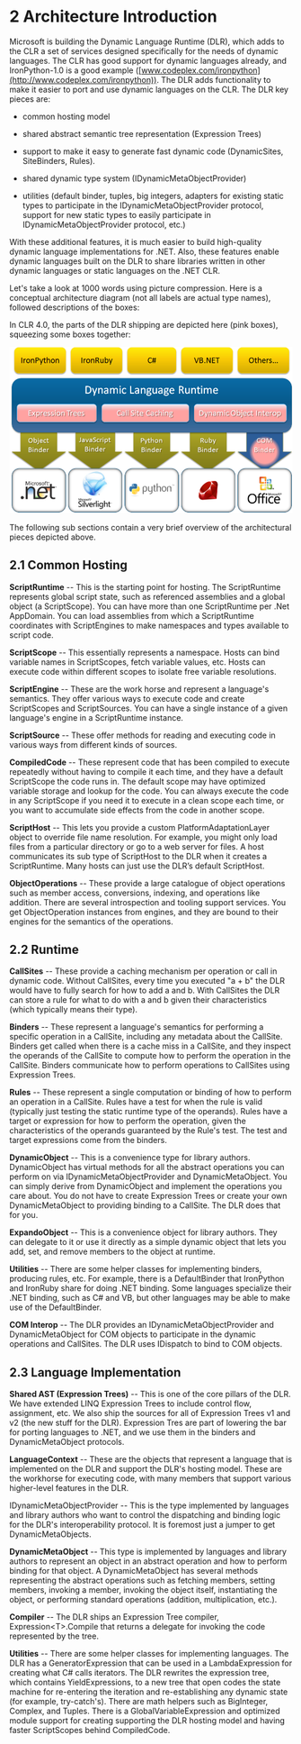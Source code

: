 # 2 Architecture Introduction

Microsoft is building the Dynamic Language Runtime (DLR), which adds to the CLR a set of services designed specifically for the needs of dynamic languages. The CLR has good support for dynamic languages already, and IronPython-1.0 is a good example ([www.codeplex.com/ironpython](http://www.codeplex.com/ironpython)). The DLR adds functionality to make it easier to port and use dynamic languages on the CLR. The DLR key pieces are:

- common hosting model

- shared abstract semantic tree representation (Expression Trees)

- support to make it easy to generate fast dynamic code (DynamicSites, SiteBinders, Rules).

- shared dynamic type system (IDynamicMetaObjectProvider)

- utilities (default binder, tuples, big integers, adapters for existing static types to participate in the IDynamicMetaObjectProvider protocol, support for new static types to easily participate in IDynamicMetaObjectProvider protocol, etc.)

With these additional features, it is much easier to build high-quality dynamic language implementations for .NET. Also, these features enable dynamic languages built on the DLR to share libraries written in other dynamic languages or static languages on the .NET CLR.

Let's take a look at 1000 words using picture compression. Here is a conceptual architecture diagram (not all labels are actual type names), followed descriptions of the boxes:

In CLR 4.0, the parts of the DLR shipping are depicted here (pink boxes), squeezing some boxes together:

![](media/image1.png)

The following sub sections contain a very brief overview of the architectural pieces depicted above.

<h2 id="common-hosting">2.1 Common Hosting</h2>

**ScriptRuntime** -- This is the starting point for hosting. The ScriptRuntime represents global script state, such as referenced assemblies and a global object (a ScriptScope). You can have more than one ScriptRuntime per .Net AppDomain. You can load assemblies from which a ScriptRuntime coordinates with ScriptEngines to make namespaces and types available to script code.

**ScriptScope** -- This essentially represents a namespace. Hosts can bind variable names in ScriptScopes, fetch variable values, etc. Hosts can execute code within different scopes to isolate free variable resolutions.

**ScriptEngine** -- These are the work horse and represent a language's semantics. They offer various ways to execute code and create ScriptScopes and ScriptSources. You can have a single instance of a given language's engine in a ScriptRuntime instance.

**ScriptSource** -- These offer methods for reading and executing code in various ways from different kinds of sources.

**CompiledCode** -- These represent code that has been compiled to execute repeatedly without having to compile it each time, and they have a default ScriptScope the code runs in. The default scope may have optimized variable storage and lookup for the code. You can always execute the code in any ScriptScope if you need it to execute in a clean scope each time, or you want to accumulate side effects from the code in another scope.

**ScriptHost** -- This lets you provide a custom PlatformAdaptationLayer object to override file name resolution. For example, you might only load files from a particular directory or go to a web server for files. A host communicates its sub type of ScriptHost to the DLR when it creates a ScriptRuntime. Many hosts can just use the DLR’s default ScriptHost.

**ObjectOperations** -- These provide a large catalogue of object operations such as member access, conversions, indexing, and operations like addition. There are several introspection and tooling support services. You get ObjectOperation instances from engines, and they are bound to their engines for the semantics of the operations.

<h2 id="runtime">2.2 Runtime</h2>

**CallSites** -- These provide a caching mechanism per operation or call in dynamic code. Without CallSites, every time you executed "a + b" the DLR would have to fully search for how to add a and b. With CallSites the DLR can store a rule for what to do with a and b given their characteristics (which typically means their type).

**Binders** -- These represent a language's semantics for performing a specific operation in a CallSite, including any metadata about the CallSite. Binders get called when there is a cache miss in a CallSite, and they inspect the operands of the CallSite to compute how to perform the operation in the CallSite. Binders communicate how to perform operations to CallSites using Expression Trees.

**Rules** -- These represent a single computation or binding of how to perform an operation in a CallSite. Rules have a test for when the rule is valid (typically just testing the static runtime type of the operands). Rules have a target or expression for how to perform the operation, given the characteristics of the operands guaranteed by the Rule's test. The test and target expressions come from the binders.

**DynamicObject** -- This is a convenience type for library authors. DynamicObject has virtual methods for all the abstract operations you can perform on via IDynamicMetaObjectProvider and DynamicMetaObject. You can simply derive from DynamicObject and implement the operations you care about. You do not have to create Expression Trees or create your own DynamicMetaObject to providing binding to a CallSite. The DLR does that for you.

**ExpandoObject** -- This is a convenience object for library authors. They can delegate to it or use it directly as a simple dynamic object that lets you add, set, and remove members to the object at runtime.

**Utilities** -- There are some helper classes for implementing binders, producing rules, etc. For example, there is a DefaultBinder that IronPython and IronRuby share for doing .NET binding. Some languages specialize their .NET binding, such as C\# and VB, but other languages may be able to make use of the DefaultBinder.

**COM Interop** -- The DLR provides an IDynamicMetaObjectProvider and DynamicMetaObject for COM objects to participate in the dynamic operations and CallSites. The DLR uses IDispatch to bind to COM objects.

<h2 id="language-implementation">2.3 Language Implementation</h2>

**Shared AST (Expression Trees)** -- This is one of the core pillars of the DLR. We have extended LINQ Expression Trees to include control flow, assignment, etc. We also ship the sources for all of Expression Trees v1 and v2 (the new stuff for the DLR). Expression Tres are part of lowering the bar for porting languages to .NET, and we use them in the binders and DynamicMetaObject protocols.

**LanguageContext** -- These are the objects that represent a language that is implemented on the DLR and support the DLR's hosting model. These are the workhorse for executing code, with many members that support various higher-level features in the DLR.

IDynamicMetaObjectProvider -- This is the type implemented by languages and library authors who want to control the dispatching and binding logic for the DLR's interoperability protocol. It is foremost just a jumper to get DynamicMetaObjects.

**DynamicMetaObject** -- This type is implemented by languages and library authors to represent an object in an abstract operation and how to perform binding for that object. A DynamicMetaObject has several methods representing the abstract operations such as fetching members, setting members, invoking a member, invoking the object itself, instantiating the object, or performing standard operations (addition, multiplication, etc.).

**Compiler** -- The DLR ships an Expression Tree compiler, Expression&lt;T&gt;.Compile that returns a delegate for invoking the code represented by the tree.

**Utilities** -- There are some helper classes for implementing languages. The DLR has a GeneratorExpression that can be used in a LambdaExpression for creating what C\# calls iterators. The DLR rewrites the expression tree, which contains YieldExpressions, to a new tree that open codes the state machine for re-entering the iteration and re-establishing any dynamic state (for example, try-catch's). There are math helpers such as BigInteger, Complex, and Tuples. There is a GlobalVariableExpression and optimized module support for creating supporting the DLR hosting model and having faster ScriptScopes behind CompiledCode.

